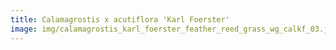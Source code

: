 ```yaml
---
title: Calamagrostis x acutiflora 'Karl Foerster'
image: img/calamagrostis_karl_foerster_feather_reed_grass_wg_calkf_03.jpg
---
```

